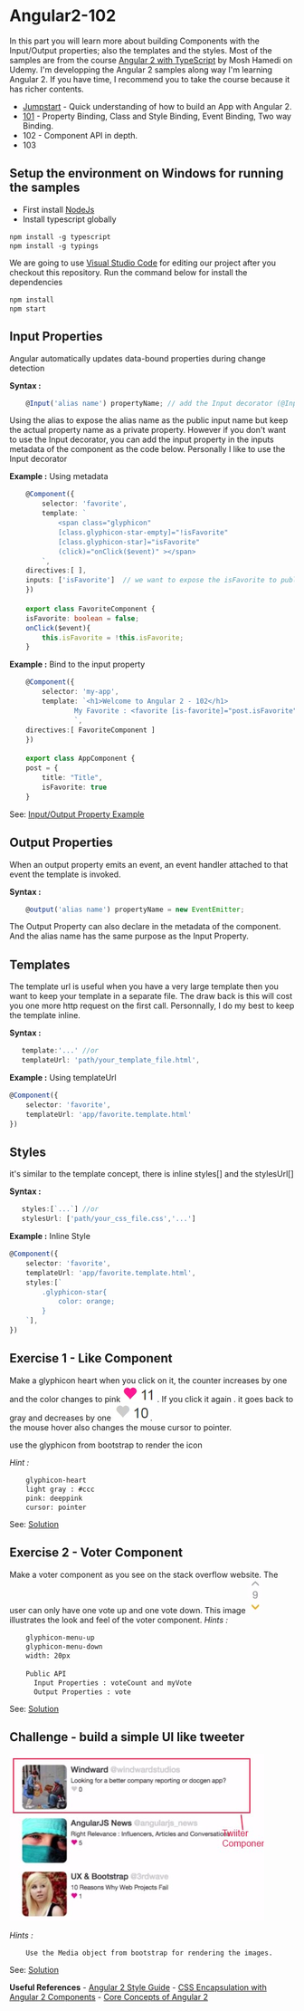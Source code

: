 # Angular2-102

In this part you will learn more about building Components with the Input/Output properties; also the templates and the styles. Most of the samples are from the course [Angular 2 with TypeScript](https://www.udemy.com/angular-2-tutorial-for-beginners/learn/v4/overview) by Mosh Hamedi on Udemy.
I'm developping the Angular 2 samples along way I'm learning Angular 2. If you have time, I recommend you to take the course because it has richer contents.
- [Jumpstart](https://github.com/dacho68/Angular2-Jumpstart) - Quick understanding of how to build an App with Angular 2.
- [101](https://github.com/dacho68/Angular2-101) - Property Binding, Class and Style Binding, Event Binding, Two way Binding.
- 102 - Component API in depth.
- 103

## Setup the environment on Windows for running the samples
- First install [NodeJs](https://nodejs.org/en/)
- Install typescript globally

```
npm install -g typescript
npm install -g typings
```

We are going to use [Visual Studio Code](http://code.visualstudio.com/) for editing our project
after you checkout this repository. Run the command below for install the dependencies

```
npm install
npm start
```

## Input Properties

Angular automatically updates data-bound properties during change detection 
   
**Syntax :**
   
``` typescript
    @Input('alias name') propertyName; // add the Input decorator (@Input()) in your class component.
```

Using the alias to expose the alias name as the public input name but keep the actual property name as a private property.
However if you don't want to use the Input decorator, you can add the input property in the inputs metadata of the component as the code below. Personally I like to use the Input decorator

**Example :** Using metadata
``` typescript
    @Component({
        selector: 'favorite', 
        template: `
            <span class="glyphicon" 
            [class.glyphicon-star-empty]="!isFavorite"
            [class.glyphicon-star]="isFavorite"
            (click)="onClick($event)" ></span>
        `,
    directives:[ ],
    inputs: ['isFavorite']  // we want to expose the isFavorite to public for binding
    })

    export class FavoriteComponent {
    isFavorite: boolean = false;   
    onClick($event){
        this.isFavorite = !this.isFavorite;
    }
``` 

**Example :** Bind to the input property
``` typescript 
    @Component({
        selector: 'my-app',
        template: `<h1>Welcome to Angular 2 - 102</h1>
                My Favorite : <favorite [is-favorite]="post.isFavorite"></favorite>
                `,
    directives:[ FavoriteComponent ]
    })

    export class AppComponent {
    post = {
        title: "Title",
        isFavorite: true
    }
```
See: [Input/Output Property Example](https://github.com/dacho68/Angular2-102/blob/master/app/favorite.component.ts) 

## Output Properties

When an output property emits an event, an event handler attached to that event the template is invoked.
  
**Syntax :**
   
``` typescript
    @output('alias name') propertyName = new EventEmitter; 
```

The Output Property can also declare in the metadata of the component. And the alias name has the same purpose as the Input Property.

## Templates

The template url is useful when you have a very large template then you want to keep your template in a separate file. 
The draw back is this will cost you one more http request on the first call. Personnally, I do my best to keep the template inline.  
   
**Syntax :**
   
``` typescript
   template:'...' //or
   templateUrl: 'path/your_template_file.html', 
```

**Example :** Using templateUrl

``` typescript
@Component({
    selector: 'favorite', 
    templateUrl: 'app/favorite.template.html' 
}) 
```

## Styles

it's similar to the template concept, there is inline styles[] and the stylesUrl[]

**Syntax :**
   
``` typescript
   styles:[`...`] //or
   stylesUrl: ['path/your_css_file.css','...'] 
```

**Example :** Inline Style 

``` typescript
@Component({
    selector: 'favorite', 
    templateUrl: 'app/favorite.template.html', 
    styles:[`
        .glyphicon-star{
            color: orange;
        }
    `],
}) 
```
## Exercise 1 - Like Component
Make a glyphicon heart when you click on it, the counter increases by one and the color changes to pink ![like](./images/like.jpg) . If you click it again . it goes back to gray and decreases by one ![unlike](./images/unlike.jpg).  
the mouse hover also changes the mouse cursor to pointer.

use the glyphicon from bootstrap to render the icon

_Hint :_
``` html5   
    glyphicon-heart
    light gray : #ccc
    pink: deeppink
    cursor: pointer
```
See: [Solution](https://github.com/dacho68/Angular2-102/blob/master/app/like2.component.ts)

## Exercise 2 - Voter Component
Make a voter component as you see on the stack overflow website. The user can only have one vote up and one vote down. This image ![vote down](./images/vote_down.jpg) illustrates the look and feel of the voter component.
_Hints :_
``` html5   
    glyphicon-menu-up
    glyphicon-menu-down
    width: 20px
    
    Public API
      Input Properties : voteCount and myVote
      Output Properties : vote
```  
See: [Solution](https://github.com/dacho68/Angular2-102/blob/master/app/voter.component.ts)

## Challenge - build a simple UI like tweeter

![twitter](./images/challenge_twitter.jpg)

_Hints :_
``` html5   
    Use the Media object from bootstrap for rendering the images.
```  
See: [Solution](https://github.com/dacho68/Angular2-102/tree/master/app/challenge)



**Useful References**
    - [Angular 2 Style Guide](https://github.com/dacho68/angular2-style-guide)
    - [CSS Encapsulation with Angular 2 Components](https://coryrylan.com/blog/css-encapsulation-with-angular-2-components)
    - [Core Concepts of Angular 2](http://victorsavkin.com/post/118372404541/the-core-concepts-of-angular-2)